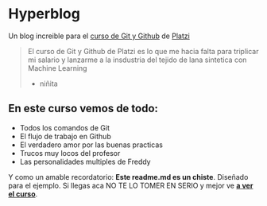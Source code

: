# Hyperblog
Un blog increible para el [curso de Git y Github](https://platzi.com/clases/1557-git-github/ "curso de Git y Github") de [Platzi](https://platzi.com/ "Platzi")
>El curso de Git y Github de Platzi es lo que me hacia falta para triplicar mi salario y lanzarme a la insdustria del tejido de lana sintetica con Machine Learning
> - niñita

## En este curso vemos de todo:
* Todos los comandos de Git
* El flujo de trabajo en Github
* El verdadero amor por las buenas practicas
* Trucos muy locos del profesor
* Las personalidades multiples de Freddy

Y como un amable recordatorio: **Este readme.md es un chiste**. Diseñado
para el ejemplo. Si llegas aca NO TE LO TOMER EN SERIO y mejor ve [**a ver el curso**](https://platzi.com/clases/1557-git-github/ "a ver el curso").